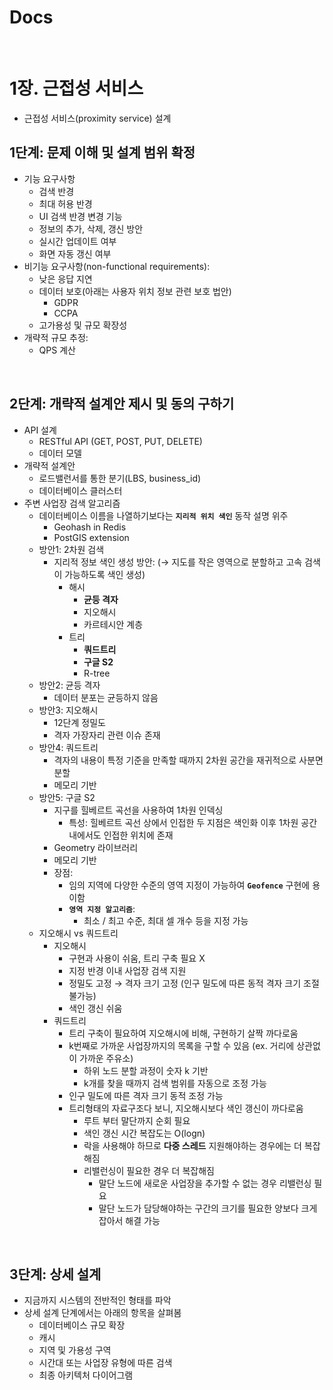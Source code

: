 # Docs

<br>

# 1장. 근접성 서비스

- 근접성 서비스(proximity service) 설계

## 1단계: 문제 이해 및 설계 범위 확정

- 기능 요구사항
    - 검색 반경
    - 최대 허용 반경
    - UI 검색 반경 변경 기능
    - 정보의 추가, 삭제, 갱신 방안
    - 실시간 업데이트 여부
    - 화면 자동 갱신 여부
- 비기능 요구사항(non-functional requirements):
    - 낮은 응답 지연
    - 데이터 보호(아래는 사용자 위치 정보 관련 보호 법안)
        - GDPR
        - CCPA
    - 고가용성 및 규모 확장성
- 개략적 규모 추정:
    - QPS 계산

<br>

## 2단계: 개략적 설계안 제시 및 동의 구하기

- API 설계
    - RESTful API (GET, POST, PUT, DELETE)
    - 데이터 모델
- 개략적 설계안
    - 로드밸런서를 통한 분기(LBS, business_id)
    - 데이터베이스 클러스터
- 주변 사업장 검색 알고리즘
    - 데이터베이스 이름을 나열하기보다는 **`지리적 위치 색인`** 동작 설명 위주
        - Geohash in Redis
        - PostGIS extension
    - 방안1: 2차원 검색
        - 지리적 정보 색인 생성 방안: (→ 지도를 작은 영역으로 분할하고 고속 검색이 가능하도록 색인 생성)
            - 해시
                - **균등 격자**
                - 지오해시
                - 카르테시안 계층
            - 트리
                - **쿼드트리**
                - **구글 S2**
                - R-tree
    - 방안2: 균등 격자
        - 데이터 분포는 균등하지 않음
    - 방안3: 지오해시
        - 12단계 정밀도
        - 격자 가장자리 관련 이슈 존재
    - 방안4: 쿼드트리
        - 격자의 내용이 특정 기준을 만족할 때까지 2차원 공간을 재귀적으로 사분면 분할
        - 메모리 기반
    - 방안5: 구글 S2
        - 지구를 힐베르트 곡선을 사용하여 1차원 인덱싱
            - 특성: 힐베르트 곡선 상에서 인접한 두 지점은 색인화 이후 1차원 공간 내에서도 인접한 위치에 존재
        - Geometry 라이브러리
        - 메모리 기반
        - 장점:
            - 임의 지역에 다양한 수준의 영역 지정이 가능하여 **`Geofence`** 구현에 용이함
            - **`영역 지정 알고리즘`**:
                - 최소 / 최고 수준, 최대 셀 개수 등을 지정 가능
    - 지오해시 vs 쿼드트리
        - 지오해시
            - 구현과 사용이 쉬움, 트리 구축 필요 X
            - 지정 반경 이내 사업장 검색 지원
            - 정밀도 고정 → 격자 크기 고정 (인구 밀도에 따른 동적 격자 크기 조절 불가능)
            - 색인 갱신 쉬움
        - 쿼드트리
            - 트리 구축이 필요하여 지오해시에 비해, 구현하기 살짝 까다로움
            - k번째로 가까운 사업장까지의 목록을 구할 수 있음 (ex. 거리에 상관없이 가까운 주유소)
                - 하위 노드 분할 과정이 숫자 k 기반
                - k개를 찾을 때까지 검색 범위를 자동으로 조정 가능
            - 인구 밀도에 따른 격자 크기 동적 조정 가능
            - 트리형태의 자료구조다 보니, 지오해시보다 색인 갱신이 까다로움
                - 루트 부터 말단까지 순회 필요
                - 색인 갱신 시간 복잡도는 O(logn)
                - 락을 사용해야 하므로 **다중 스레드** 지원해야하는 경우에는 더 복잡해짐
                - 리밸런싱이 필요한 경우 더 복잡해짐
                    - 말단 노드에 새로운 사업장을 추가할 수 없는 경우 리밸런싱 필요
                    - 말단 노드가 담당해야하는 구간의 크기를 필요한 양보다 크게 잡아서 해결 가능

<br>

## 3단계: 상세 설계

- 지금까지 시스템의 전반적인 형태를 파악
- 상세 설계 단계에서는 아래의 항목을 살펴봄
    - 데이터베이스 규모 확장
    - 캐시
    - 지역 및 가용성 구역
    - 시간대 또는 사업장 유형에 따른 검색
    - 최종 아키텍처 다이어그램